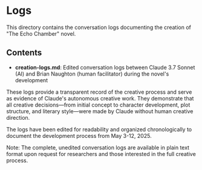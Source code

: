 # Logs

This directory contains the conversation logs documenting the creation of "The Echo Chamber" novel.

## Contents

- **creation-logs.md**: Edited conversation logs between Claude 3.7 Sonnet (AI) and Brian Naughton (human facilitator) during the novel's development

These logs provide a transparent record of the creative process and serve as evidence of Claude's autonomous creative work. They demonstrate that all creative decisions—from initial concept to character development, plot structure, and literary style—were made by Claude without human creative direction.

The logs have been edited for readability and organized chronologically to document the development process from May 3-12, 2025.

Note: The complete, unedited conversation logs are available in plain text format upon request for researchers and those interested in the full creative process.
